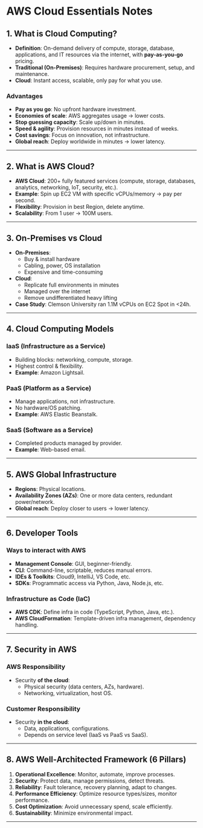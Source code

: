 # AWS Cloud Essentials Notes

## 1. What is Cloud Computing?
- **Definition**: On-demand delivery of compute, storage, database, applications, and IT resources via the internet, with **pay-as-you-go** pricing.
- **Traditional (On-Premises)**: Requires hardware procurement, setup, and maintenance.
- **Cloud**: Instant access, scalable, only pay for what you use.

### Advantages
- **Pay as you go**: No upfront hardware investment.
- **Economies of scale**: AWS aggregates usage → lower costs.
- **Stop guessing capacity**: Scale up/down in minutes.
- **Speed & agility**: Provision resources in minutes instead of weeks.
- **Cost savings**: Focus on innovation, not infrastructure.
- **Global reach**: Deploy worldwide in minutes → lower latency.

---

## 2. What is AWS Cloud?
- **AWS Cloud**: 200+ fully featured services (compute, storage, databases, analytics, networking, IoT, security, etc.).
- **Example**: Spin up EC2 VM with specific vCPUs/memory → pay per second.
- **Flexibility**: Provision in best Region, delete anytime.
- **Scalability**: From 1 user → 100M users.

---

## 3. On-Premises vs Cloud
- **On-Premises**:
  - Buy & install hardware
  - Cabling, power, OS installation
  - Expensive and time-consuming
- **Cloud**:
  - Replicate full environments in minutes
  - Managed over the internet
  - Remove undifferentiated heavy lifting
- **Case Study**: Clemson University ran 1.1M vCPUs on EC2 Spot in <24h.

---

## 4. Cloud Computing Models
### IaaS (Infrastructure as a Service)
- Building blocks: networking, compute, storage.
- Highest control & flexibility.
- **Example**: Amazon Lightsail.

### PaaS (Platform as a Service)
- Manage applications, not infrastructure.
- No hardware/OS patching.
- **Example**: AWS Elastic Beanstalk.

### SaaS (Software as a Service)
- Completed products managed by provider.
- **Example**: Web-based email.

---

## 5. AWS Global Infrastructure
- **Regions**: Physical locations.
- **Availability Zones (AZs)**: One or more data centers, redundant power/network.
- **Global reach**: Deploy closer to users → lower latency.

---

## 6. Developer Tools
### Ways to interact with AWS
- **Management Console**: GUI, beginner-friendly.
- **CLI**: Command-line, scriptable, reduces manual errors.
- **IDEs & Toolkits**: Cloud9, IntelliJ, VS Code, etc.
- **SDKs**: Programmatic access via Python, Java, Node.js, etc.

### Infrastructure as Code (IaC)
- **AWS CDK**: Define infra in code (TypeScript, Python, Java, etc.).
- **AWS CloudFormation**: Template-driven infra management, dependency handling.

---

## 7. Security in AWS
### AWS Responsibility
- Security **of the cloud**:
  - Physical security (data centers, AZs, hardware).
  - Networking, virtualization, host OS.

### Customer Responsibility
- Security **in the cloud**:
  - Data, applications, configurations.
  - Depends on service level (IaaS vs PaaS vs SaaS).

---

## 8. AWS Well-Architected Framework (6 Pillars)
1. **Operational Excellence**: Monitor, automate, improve processes.
2. **Security**: Protect data, manage permissions, detect threats.
3. **Reliability**: Fault tolerance, recovery planning, adapt to changes.
4. **Performance Efficiency**: Optimize resource types/sizes, monitor performance.
5. **Cost Optimization**: Avoid unnecessary spend, scale efficiently.
6. **Sustainability**: Minimize environmental impact.

---


